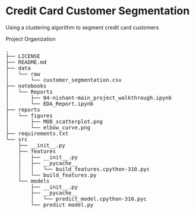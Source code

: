 Credit Card Customer Segmentation
==============================

Using a clustering algorithm to segment credit card customers

Project Organization

<pre>
.
├── LICENSE
├── README.md
├── data
│   └── raw
│       └── customer_segmentation.csv
├── notebooks
│   └── Reports
│       ├── 04-nishant-main_project_walkthrough.ipynb
│       └── EDA_Report.ipynb
├── reports
│   └── figures
│       ├── MOB_scatterplot.png
│       └── elbow_curve.png
├── requirements.txt
└── src
    ├── __init__.py
    ├── features
    │   ├── __init__.py
    │   ├── __pycache__
    │   │   └── build_features.cpython-310.pyc
    │   └── build_features.py
    └── models
        ├── __init__.py
        ├── __pycache__
        │   └── predict_model.cpython-310.pyc
        └── predict_model.py
</pre>

